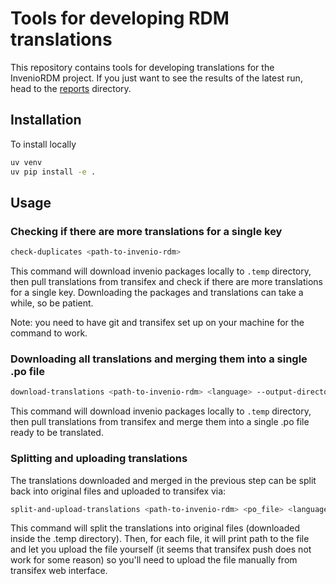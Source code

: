 # Tools for developing RDM translations

This repository contains tools for developing translations for the InvenioRDM project.
If you just want to see the results of the latest run, head to the [reports](reports) directory.

## Installation

To install locally

```bash
uv venv
uv pip install -e .
```

## Usage

### Checking if there are more translations for a single key

```bash
check-duplicates <path-to-invenio-rdm>
```

This command will download invenio packages locally to `.temp` directory,
then pull translations from transifex and check if there are more translations for a single key.
Downloading the packages and translations can take a while, so be patient.

Note: you need to have git and transifex set up on your machine for the command to work.

### Downloading all translations and merging them into a single .po file

```bash
download-translations <path-to-invenio-rdm> <language> --output-directory=./translations
```

This command will download invenio packages locally to `.temp` directory,
then pull translations from transifex and merge them into a single .po file
ready to be translated.

### Splitting and uploading translations

The translations downloaded and merged in the previous step can be split back into original
files and uploaded to transifex via:

```bash
split-and-upload-translations <path-to-invenio-rdm> <po_file> <language>
```

This command will split the translations into original files (downloaded inside the .temp directory).
Then, for each file, it will print path to the file and let you upload the file yourself (it seems
that transifex push does not work for some reason) so you'll need to upload the file manually from
transifex web interface.
